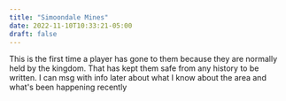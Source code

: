 ```yaml
---
title: "Simoondale Mines"
date: 2022-11-10T10:33:21-05:00
draft: false
---
```


This is the first time a player has gone to them because they are normally held by the kingdom. That has kept them safe from any history to be written. I can msg with info later about what I know about the area and what's been happening recently